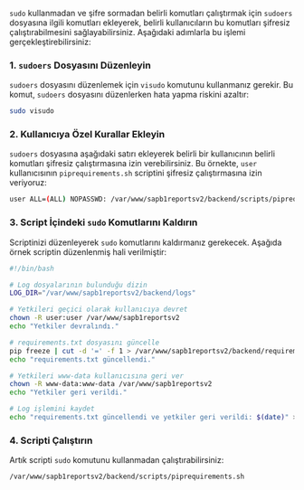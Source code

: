 `sudo` kullanmadan ve şifre sormadan belirli komutları çalıştırmak için `sudoers` dosyasına ilgili komutları ekleyerek, belirli kullanıcıların bu komutları şifresiz çalıştırabilmesini sağlayabilirsiniz. Aşağıdaki adımlarla bu işlemi gerçekleştirebilirsiniz:

### 1. **`sudoers` Dosyasını Düzenleyin**

`sudoers` dosyasını düzenlemek için `visudo` komutunu kullanmanız gerekir. Bu komut, `sudoers` dosyasını düzenlerken hata yapma riskini azaltır:

```bash
sudo visudo
```

### 2. **Kullanıcıya Özel Kurallar Ekleyin**

`sudoers` dosyasına aşağıdaki satırı ekleyerek belirli bir kullanıcının belirli komutları şifresiz çalıştırmasına izin verebilirsiniz. Bu örnekte, `user` kullanıcısının `piprequirements.sh` scriptini şifresiz çalıştırmasına izin veriyoruz:

```bash
user ALL=(ALL) NOPASSWD: /var/www/sapb1reportsv2/backend/scripts/piprequirements.sh
```

### 3. **Script İçindeki `sudo` Komutlarını Kaldırın**

Scriptinizi düzenleyerek `sudo` komutlarını kaldırmanız gerekecek. Aşağıda örnek scriptin düzenlenmiş hali verilmiştir:

```bash
#!/bin/bash

# Log dosyalarının bulunduğu dizin
LOG_DIR="/var/www/sapb1reportsv2/backend/logs"

# Yetkileri geçici olarak kullanıcıya devret
chown -R user:user /var/www/sapb1reportsv2
echo "Yetkiler devralındı."

# requirements.txt dosyasını güncelle
pip freeze | cut -d '=' -f 1 > /var/www/sapb1reportsv2/backend/requirements.txt
echo "requirements.txt güncellendi."

# Yetkileri www-data kullanıcısına geri ver
chown -R www-data:www-data /var/www/sapb1reportsv2
echo "Yetkiler geri verildi."

# Log işlemini kaydet
echo "requirements.txt güncellendi ve yetkiler geri verildi: $(date)" >> $LOG_DIR/piprequirements.log
```

### 4. **Scripti Çalıştırın**

Artık scripti `sudo` komutunu kullanmadan çalıştırabilirsiniz:

```bash
/var/www/sapb1reportsv2/backend/scripts/piprequirements.sh
```
